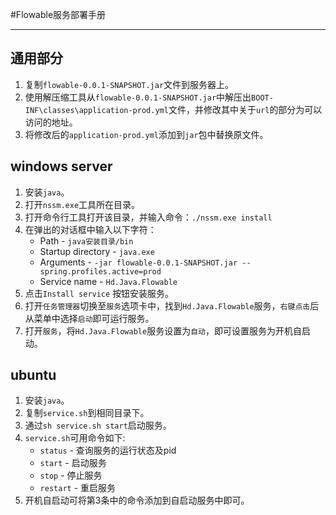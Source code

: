 #Flowable服务部署手册

-----

## 通用部分
1. 复制`flowable-0.0.1-SNAPSHOT.jar`文件到服务器上。
2. 使用解压缩工具从`flowable-0.0.1-SNAPSHOT.jar`中解压出`BOOT-INF\classes\application-prod.yml`文件，并修改其中关于`url`的部分为可以访问的地址。
3. 将修改后的`application-prod.yml`添加到`jar`包中替换原文件。

## windows server

1. 安装`java`。
2. 打开`nssm.exe`工具所在目录。
3. 打开命令行工具打开该目录，并输入命令：`./nssm.exe install`
4. 在弹出的对话框中输入以下字符：
    * Path - `java安装目录/bin`
    * Startup directory - `java.exe`
    * Arguments - `-jar flowable-0.0.1-SNAPSHOT.jar --spring.profiles.active=prod`
    * Service name - `Hd.Java.Flowable`
5. 点击`Install service` 按钮安装服务。
6. 打开`任务管理器`切换至`服务`选项卡中，找到`Hd.Java.Flowable`服务，`右键点击`后从菜单中选择`启动`即可运行服务。
7. 打开`服务`，将`Hd.Java.Flowable`服务设置为`自动`，即可设置服务为开机自启动。

## ubuntu
1. 安装`java`。
2. 复制`service.sh`到相同目录下。
3. 通过`sh service.sh start`启动服务。
4. `service.sh`可用命令如下:
    * `status` - 查询服务的运行状态及pid
    * `start` - 启动服务
    * `stop` - 停止服务
    * `restart` - 重启服务
5. 开机自启动可将第3条中的命令添加到自启动服务中即可。


